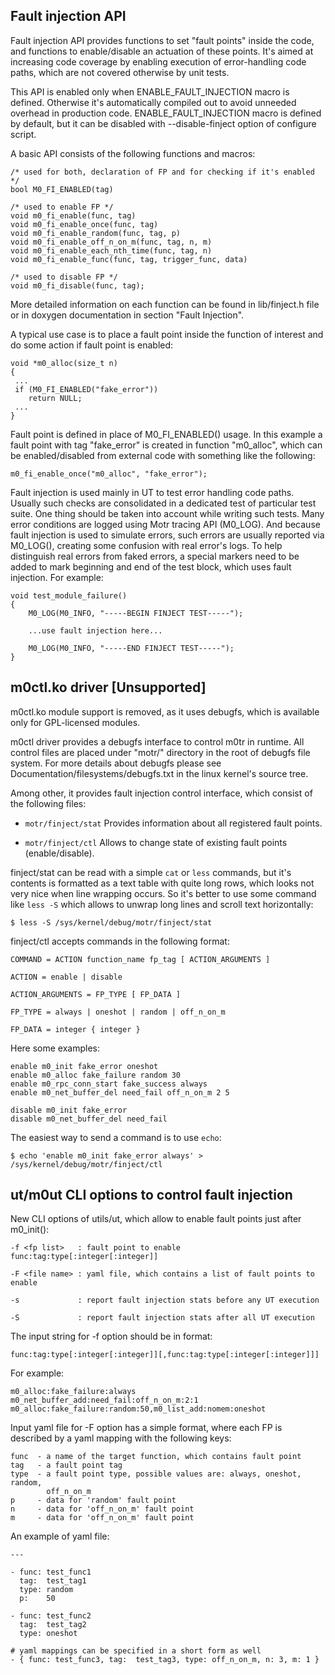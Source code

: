 Fault injection API
-------------------

Fault injection API provides functions to set "fault points" inside the code,
and functions to enable/disable an actuation of these points. It's aimed at
increasing code coverage by enabling execution of error-handling code paths,
which are not covered otherwise by unit tests.

This API is enabled only when ENABLE_FAULT_INJECTION macro is defined.
Otherwise it's automatically compiled out to avoid unneeded overhead in
production code. ENABLE_FAULT_INJECTION macro is defined by default, but it can
be disabled with --disable-finject option of configure script.

A basic API consists of the following functions and macros:

    /* used for both, declaration of FP and for checking if it's enabled */
    bool M0_FI_ENABLED(tag)

    /* used to enable FP */
    void m0_fi_enable(func, tag)
    void m0_fi_enable_once(func, tag)
    void m0_fi_enable_random(func, tag, p)
    void m0_fi_enable_off_n_on_m(func, tag, n, m)
    void m0_fi_enable_each_nth_time(func, tag, n)
    void m0_fi_enable_func(func, tag, trigger_func, data)

    /* used to disable FP */
    void m0_fi_disable(func, tag);

More detailed information on each function can be found in lib/finject.h file or
in doxygen documentation in section "Fault Injection".

A typical use case is to place a fault point inside the function of interest and
do some action if fault point is enabled:

    void *m0_alloc(size_t n)
    {
     ...
     if (M0_FI_ENABLED("fake_error"))
        return NULL;
     ...
    }

Fault point is defined in place of M0_FI_ENABLED() usage. In this example a
fault point with tag "fake_error" is created in function "m0_alloc",
which can be enabled/disabled from external code with something like the
following:

    m0_fi_enable_once("m0_alloc", "fake_error");

Fault injection is used mainly in UT to test error handling code paths. Usually
such checks are consolidated in a dedicated test of particular test suite. One
thing should be taken into account while writing such tests. Many error
conditions are logged using Motr tracing API (M0_LOG). And because fault
injection is used to simulate errors, such errors are usually reported via
M0_LOG(), creating some confusion with real error's logs. To help distinguish
real errors from faked errors, a special markers need to be added to mark
beginning and end of the test block, which uses fault injection. For example:

    void test_module_failure()
    {
        M0_LOG(M0_INFO, "-----BEGIN FINJECT TEST-----");

        ...use fault injection here...

        M0_LOG(M0_INFO, "-----END FINJECT TEST-----");
    }


m0ctl.ko driver [Unsupported]
---------------

m0ctl.ko module support is removed, as it uses debugfs,
which is available only for GPL-licensed modules.

m0ctl driver provides a debugfs interface to control m0tr in runtime. All
control files are placed under "motr/" directory in the root of debugfs file
system. For more details about debugfs please see
Documentation/filesystems/debugfs.txt in the linux kernel's source tree.

Among other, it provides fault injection control interface, which
consist of the following files:

* `motr/finject/stat`   Provides information about all registered fault
                        points.

* `motr/finject/ctl`    Allows to change state of existing fault points
                        (enable/disable).

finject/stat can be read with a simple `cat` or `less` commands, but it's
contents is formatted as a text table with quite long rows, which looks not very
nice when line wrapping occurs. So it's better to use some command like `less
-S` which allows to unwrap long lines and scroll text horizontally:

    $ less -S /sys/kernel/debug/motr/finject/stat

finject/ctl accepts commands in the following format:

    COMMAND = ACTION function_name fp_tag [ ACTION_ARGUMENTS ]

    ACTION = enable | disable

    ACTION_ARGUMENTS = FP_TYPE [ FP_DATA ]

    FP_TYPE = always | oneshot | random | off_n_on_m

    FP_DATA = integer { integer }

Here some examples:

    enable m0_init fake_error oneshot
    enable m0_alloc fake_failure random 30
    enable m0_rpc_conn_start fake_success always
    enable m0_net_buffer_del need_fail off_n_on_m 2 5

    disable m0_init fake_error
    disable m0_net_buffer_del need_fail

The easiest way to send a command is to use `echo`:

    $ echo 'enable m0_init fake_error always' > /sys/kernel/debug/motr/finject/ctl


ut/m0ut CLI options to control fault injection
----------------------------------------------

New CLI options of utils/ut, which allow to enable fault points just after
m0_init():

    -f <fp list>   : fault point to enable func:tag:type[:integer[:integer]]

    -F <file name> : yaml file, which contains a list of fault points to enable

    -s             : report fault injection stats before any UT execution

    -S             : report fault injection stats after all UT execution

The input string for -f option should be in format:

    func:tag:type[:integer[:integer]][,func:tag:type[:integer[:integer]]]

For example:

    m0_alloc:fake_failure:always
    m0_net_buffer_add:need_fail:off_n_on_m:2:1
    m0_alloc:fake_failure:random:50,m0_list_add:nomem:oneshot

Input yaml file for -F option has a simple format, where each FP is described by
a yaml mapping with the following keys:

    func  - a name of the target function, which contains fault point
    tag   - a fault point tag
    type  - a fault point type, possible values are: always, oneshot, random,
            off_n_on_m
    p     - data for 'random' fault point
    n     - data for 'off_n_on_m' fault point
    m     - data for 'off_n_on_m' fault point

An example of yaml file:

    ---

    - func: test_func1
      tag:  test_tag1
      type: random
      p:    50

    - func: test_func2
      tag:  test_tag2
      type: oneshot

    # yaml mappings can be specified in a short form as well
    - { func: test_func3, tag:  test_tag3, type: off_n_on_m, n: 3, m: 1 }

